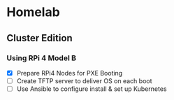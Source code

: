 
# Homelab

## Cluster Edition

### Using RPi 4 Model B

- [x]   Prepare RPi4 Nodes for PXE Booting
- [ ]   Create TFTP server to deliver OS on each boot
- [ ]   Use Ansible to configure install & set up Kubernetes